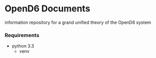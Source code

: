 OpenD6 Documents
================

information repository for a grand unified theory of the OpenD6 system

### Requirements

- python 3.3
    - venv
